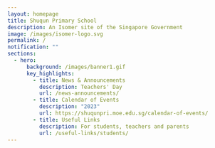 ```yaml
---
layout: homepage
title: Shuqun Primary School
description: An Isomer site of the Singapore Government
image: /images/isomer-logo.svg
permalink: /
notification: ""
sections:
  - hero:
      background: /images/banner1.gif
      key_highlights:
        - title: News & Announcements
          description: Teachers' Day
          url: /news-announcements/
        - title: Calendar of Events
          description: "2023"
          url: https://shuqunpri.moe.edu.sg/calendar-of-events/
        - title: Useful Links
          description: For students, teachers and parents
          url: /useful-links/students/
---
```

